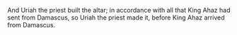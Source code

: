 And Uriah the priest built the altar; in accordance with all that King Ahaz had sent from Damascus, so Uriah the priest made it, before King Ahaz arrived from Damascus.
